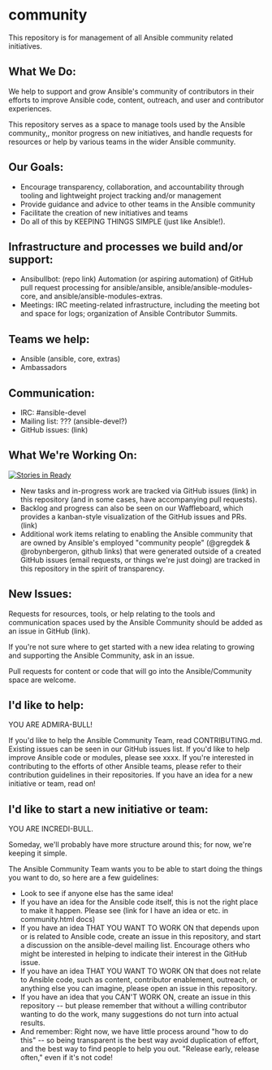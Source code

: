 # community
This repository is for management of all Ansible community related initiatives.

## What We Do:
We help to support and grow Ansible's community of contributors in their efforts to improve Ansible code, content, outreach, and user and contributor experiences.

This repository serves as a space to manage tools used by the Ansible community,, monitor progress on new initiatives, and handle requests for resources or help by various teams in the wider Ansible community.

## Our Goals:
* Encourage transparency, collaboration, and accountability through tooling and lightweight project tracking and/or management
* Provide guidance and advice to other teams in the Ansible community
* Facilitate the creation of new initiatives and teams
* Do all of this by KEEPING THINGS SIMPLE (just like Ansible!).

## Infrastructure and processes we build and/or support:
* Ansibullbot: (repo link) Automation (or aspiring automation) of GitHub pull request processing for ansible/ansible, ansible/ansible-modules-core, and ansible/ansible-modules-extras.
* Meetings: IRC meeting-related infrastructure, including the meeting bot and space for logs; organization of Ansible Contributor Summits.

## Teams we help:
* Ansible (ansible, core, extras)
* Ambassadors

## Communication:
* IRC: #ansible-devel
* Mailing list: ??? (ansible-devel?)
* GitHub issues: (link)

## What We're Working On:
[![Stories in Ready](https://badge.waffle.io/ansible/community.png?label=ready&title=Ready)](https://waffle.io/ansible/community)
* New tasks and in-progress work are tracked via GitHub issues (link) in this repository (and in some cases, have accompanying pull requests).
* Backlog and progress can also be seen on our Waffleboard, which provides a kanban-style visualization of the GitHub issues and PRs. (link)
* Additional work items relating to enabling the Ansible community that are owned by Ansible's employed "community people" (@gregdek & @robynbergeron, github links) that were generated outside of a created GitHub issues (email requests, or things we're just doing) are tracked in this repository in the spirit of transparency.

## New Issues:
Requests for resources, tools, or help relating to the tools and communication spaces used by the Ansible Community should be added as an issue in GitHub (link).

If you're not sure where to get started with a new idea relating to growing and
supporting the Ansible Community, ask in an issue.

Pull requests for content or code that will go into the Ansible/Community space
are welcome.

## I'd like to help:
YOU ARE ADMIRA-BULL!

If you'd like to help the Ansible Community Team, read CONTRIBUTING.md. Existing issues can be seen in our GitHub issues list.
If you'd like to help improve Ansible code or modules, please see xxxx.
If you're interested in contributing to the efforts of other Ansible teams, please refer to their contribution guidelines in their repositories.
If you have an idea for a new initiative or team, read on!

## I'd like to start a new initiative or team:
YOU ARE INCREDI-BULL.

Someday, we'll probably have more structure around this; for now, we're keeping it simple.

The Ansible Community Team wants you to be able to start doing the things you want to do, so here are a few guidelines:

* Look to see if anyone else has the same idea!
* If you have an idea for the Ansible code itself, this is not the right place to make it happen. Please see (link for I have an idea or etc. in community.html docs)
* If you have an idea THAT YOU WANT TO WORK ON that depends upon or is related to Ansible code, create an issue in this repository, and start a discussion on the ansible-devel mailing list. Encourage others who might be interested in helping to indicate their interest in the GitHub issue.
* If you have an idea THAT YOU WANT TO WORK ON that does not relate to Ansible code, such as content, contributor enablement, outreach, or anything else you can imagine, please open an issue in this repository.
* If you have an idea that you CAN'T WORK ON, create an issue in this repository -- but please remember that without a willing contributor wanting to do the work, many suggestions do not turn into actual results.
* And remember: Right now, we have little process around "how to do this" -- so being transparent is the best way avoid duplication of effort, and the best way to find people to help you out. "Release early, release often," even if it's not code!
